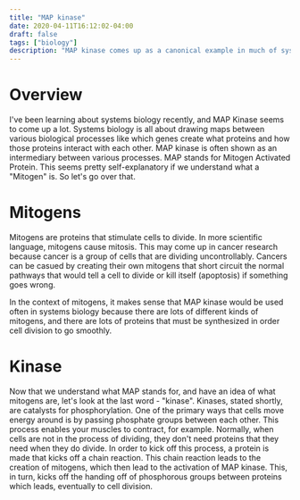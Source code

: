 ```yaml
---
title: "MAP kinase"
date: 2020-04-11T16:12:02-04:00
draft: false
tags: ["biology"]
description: "MAP kinase comes up as a canonical example in much of systems biology, and I wanted to write a short post about what it actually is"
---
```


# Overview

I've been learning about systems biology recently, and MAP Kinase seems to come up a lot. Systems biology is all about drawing maps between various biological processes like which genes create what proteins and how those proteins interact with each other. MAP kinase is often shown as an intermediary between various processes. MAP stands for Mitogen Activated Protein. This seems pretty self-explanatory if we understand what a "Mitogen" is. So let's go over that.

# Mitogens

Mitogens are proteins that stimulate cells to divide. In more scientific language, mitogens cause mitosis. This may come up in cancer research because cancer is a group of cells that are dividing uncontrollably. Cancers can be casued by creating their own mitogens that short circuit the normal pathways that would tell a cell to divide or kill itself (apoptosis) if something goes wrong.

In the context of mitogens, it makes sense that MAP kinase would be used often in systems biology because there are lots of different kinds of mitogens, and there are lots of proteins that must be synthesized in order cell division to go smoothly.

# Kinase

Now that we understand what MAP stands for, and have an idea of what mitogens are, let's look at the last word - "kinase". Kinases, stated shortly, are catalysts for phosphorylation. One of the primary ways that cells move energy around is by passing phosphate groups between each other. This process enables your muscles to contract, for example. Normally, when cells are not in the process of dividing, they don't need proteins that they need when they do divide. In order to kick off this process, a protein is made that kicks off a chain reaction. This chain reaction leads to the creation of mitogens, which then lead to the activation of MAP kinase. This, in turn, kicks off the handing off of phosphorous groups between proteins which leads, eventually to cell division.



